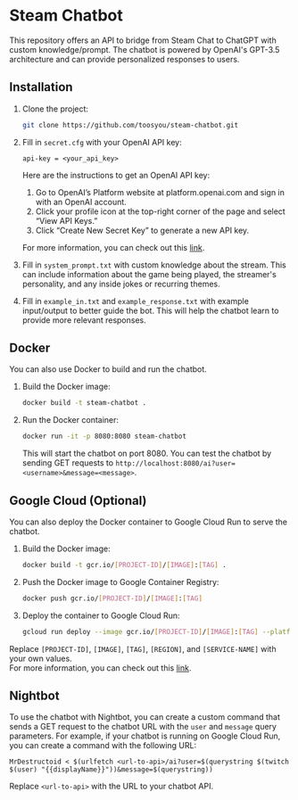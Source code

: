 # Steam Chatbot

This repository offers an API to bridge from Steam Chat to ChatGPT with custom knowledge/prompt. The chatbot is powered by OpenAI's GPT-3.5 architecture and can provide personalized responses to users.

## Installation

1. Clone the project:

   ```bash
   git clone https://github.com/toosyou/steam-chatbot.git
   ```

2. Fill in `secret.cfg` with your OpenAI API key:

   ```
   api-key = <your_api_key>
   ```
   Here are the instructions to get an OpenAI API key:

    1. Go to OpenAI’s Platform website at platform.openai.com and sign in with an OpenAI account.
    2. Click your profile icon at the top-right corner of the page and select “View API Keys.”
    3. Click “Create New Secret Key” to generate a new API key.
   
    For more information, you can check out this [link](https://www.howtogeek.com/885918/how-to-get-an-openai-api-key/).

3. Fill in `system_prompt.txt` with custom knowledge about the stream. This can include information about the game being played, the streamer's personality, and any inside jokes or recurring themes.

4. Fill in `example_in.txt` and `example_response.txt` with example input/output to better guide the bot. This will help the chatbot learn to provide more relevant responses.

## Docker

You can also use Docker to build and run the chatbot. 

1. Build the Docker image:

   ```bash
   docker build -t steam-chatbot .
   ```

2. Run the Docker container:

   ```bash
   docker run -it -p 8080:8080 steam-chatbot
   ```

   This will start the chatbot on port 8080. You can test the chatbot by sending GET requests to `http://localhost:8080/ai?user=<username>&message=<message>`.

## Google Cloud (Optional)

You can also deploy the Docker container to Google Cloud Run to serve the chatbot.

1. Build the Docker image:

   ```bash
   docker build -t gcr.io/[PROJECT-ID]/[IMAGE]:[TAG] .
   ```

2. Push the Docker image to Google Container Registry:

   ```bash
   docker push gcr.io/[PROJECT-ID]/[IMAGE]:[TAG]
   ```

3. Deploy the container to Google Cloud Run:

   ```bash
   gcloud run deploy --image gcr.io/[PROJECT-ID]/[IMAGE]:[TAG] --platform managed --region [REGION] --allow-unauthenticated [SERVICE-NAME]
   ```

Replace `[PROJECT-ID]`, `[IMAGE]`, `[TAG]`, `[REGION]`, and `[SERVICE-NAME]` with your own values.  
For more information, you can check out this [link](https://cloud.google.com/run/docs/deploying).

## Nightbot

To use the chatbot with Nightbot, you can create a custom command that sends a GET request to the chatbot URL with the `user` and `message` query parameters. For example, if your chatbot is running on Google Cloud Run, you can create a command with the following URL:

```
MrDestructoid < $(urlfetch <url-to-api>/ai?user=$(querystring $(twitch $(user) "{{displayName}}"))&message=$(querystring))
```

Replace `<url-to-api>` with the URL to your chatbot API.